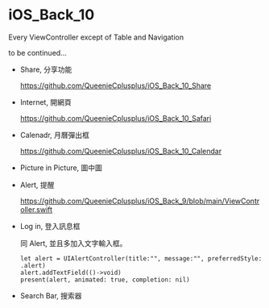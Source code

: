 # iOS_Back_10
Every ViewController except of Table and Navigation

to be continued...


* Share, 分享功能

  https://github.com/QueenieCplusplus/iOS_Back_10_Share

* Internet, 開網頁

  https://github.com/QueenieCplusplus/iOS_Back_10_Safari

* Calenadr, 月曆彈出框

  https://github.com/QueenieCplusplus/iOS_Back_10_Calendar

* Picture in Picture, 圖中圖

* Alert, 提醒

  https://github.com/QueenieCplusplus/iOS_Back_9/blob/main/ViewController.swift

* Log in, 登入訊息框

  同 Alert, 並且多加入文字輸入框。
  
      let alert = UIAlertController(title:"", message:"", preferredStyle: .alert)
      alert.addTextField(()->void)
      present(alert, animated: true, completion: nil)

* Search Bar, 搜索器



